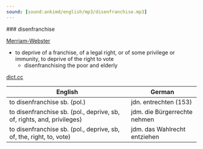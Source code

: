 ```yaml
---
sound: [sound:ankimd/english/mp3/disenfranchise.mp3]
---
```


\### disenfranchise

[Merriam-Webster](https://www.merriam-webster.com/dictionary/disenfranchise)

- to deprive of a franchise, of a legal right, or of some privilege or immunity, to deprive of the right to vote
    - disenfranchising the poor and elderly

[dict.cc](https://www.dict.cc/disenfranchise)

| English        | German       |
| -------------- | ------------ |
| to disenfranchise sb. (pol.) | jdn. entrechten (153) |
| to disenfranchise sb. (pol., deprive, sb, of, rights, and, privileges) | jdm. die Bürgerrechte nehmen |
| to disenfranchise sb. (pol., deprive, sb, of, the, right, to, vote) | jdm. das Wahlrecht entziehen |
